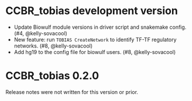 # CCBR_tobias development version

- Update Biowulf module versions in driver script and snakemake config. (#4, @kelly-sovacool)
- New feature: run `TOBIAS CreateNetwork` to identify TF-TF regulatory networks. (#8, @kelly-sovacool)
- Add hg19 to the config file for biowulf users. (#8, @kelly-sovacool)

# CCBR_tobias 0.2.0

Release notes were not written for this version or prior.